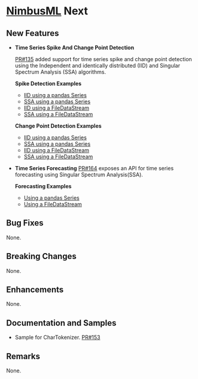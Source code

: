 # [NimbusML](https://docs.microsoft.com/en-us/nimbusml/overview) Next

## **New Features**

- **Time Series Spike And Change Point Detection**

   [PR#135](https://github.com/microsoft/NimbusML/pull/135) added support
   for time series spike and change point detection using the Independent
   and identically distributed (IID) and Singular Spectrum Analysis (SSA)
   algorithms.

   **Spike Detection Examples**

   - [IID using a pandas Series](https://github.com/microsoft/NimbusML/tree/master/src/python/nimbusml/examples/examples_from_dataframe/IidSpikeDetector_df.py)
   - [SSA using a pandas Series](https://github.com/microsoft/NimbusML/tree/master/src/python/nimbusml/examples/examples_from_dataframe/SsaSpikeDetector_df.py)
   - [IID using a FileDataStream](https://github.com/microsoft/NimbusML/tree/master/src/python/nimbusml/examples/IidSpikeDetector.py)
   - [SSA using a FileDataStream](https://github.com/microsoft/NimbusML/tree/master/src/python/nimbusml/examples/SsaSpikeDetector.py)

   **Change Point Detection Examples**

   - [IID using a pandas Series](https://github.com/microsoft/NimbusML/tree/master/src/python/nimbusml/examples/examples_from_dataframe/IidChangePointDetector_df.py)
   - [SSA using a pandas Series](https://github.com/microsoft/NimbusML/tree/master/src/python/nimbusml/examples/examples_from_dataframe/SsaChangePointDetector_df.py)
   - [IID using a FileDataStream](https://github.com/microsoft/NimbusML/tree/master/src/python/nimbusml/examples/IidChangePointDetector.py)
   - [SSA using a FileDataStream](https://github.com/microsoft/NimbusML/tree/master/src/python/nimbusml/examples/SsaChangePointDetector.py)

- **Time Series Forecasting**
   [PR#164](https://github.com/microsoft/NimbusML/pull/164) exposes an API
   for time series forecasting using Singular Spectrum Analysis(SSA).

   **Forecasting Examples**
   - [Using a pandas Series](https://github.com/microsoft/NimbusML/tree/master/src/python/nimbusml/examples/examples_from_dataframe/SsaForecaster_df.py)
   - [Using a FileDataStream](https://github.com/microsoft/NimbusML/tree/master/src/python/nimbusml/examples/SsaForecaster.py)

## **Bug Fixes**

None.

## **Breaking Changes**

None.

## **Enhancements**

None.

## **Documentation and Samples**

- Sample for CharTokenizer. [PR#153](https://github.com/microsoft/NimbusML/pull/153)

## **Remarks**

None.
